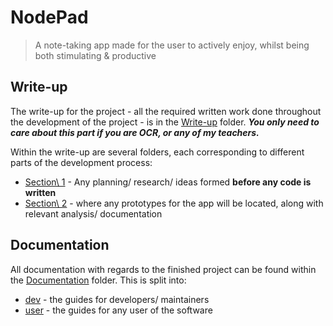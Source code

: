 # NodePad
> A note-taking app made for the user to actively enjoy, whilst being both stimulating & productive

## Write-up

The write-up for the project - all the required written work done throughout the development of the project - is in the [Write-up](/Write-up) folder. ***You only need to care about this part if you are OCR, or any of my teachers.***

Within the write-up are several folders, each corresponding to different parts of the development process:
- [Section\ 1](https://github.com/samcalthrop/NodePad/tree/main/Write-up/1%20-%20Analysis) - Any planning/ research/ ideas formed **before any code is written**
- [Section\ 2](https://github.com/samcalthrop/NodePad/tree/main/Write-up/2%20-%20Iterative%20Development) - where any prototypes for the app will be located, along with relevant analysis/ documentation

## Documentation

All documentation with regards to the finished project can be found within the [Documentation](/Documentation) folder. This is split into:
- [dev](/Documentation/dev) - the guides for developers/ maintainers
- [user](/Documentation/user) - the guides for any user of the software


